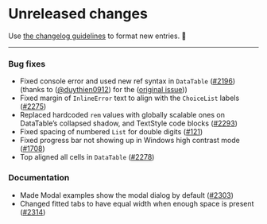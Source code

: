# Unreleased changes

Use [the changelog guidelines](https://git.io/polaris-changelog-guidelines) to format new entries. 💜

---

### Bug fixes

- Fixed console error and used new ref syntax in `DataTable` ([#2196](https://github.com/Shopify/polaris-react/pull/2196)) (thanks to ([@duythien0912](https://github.com/duythien0912)) for the ([original issue](https://github.com/Shopify/polaris/issues/403)))
- Fixed margin of `InlineError` text to align with the `ChoiceList` labels ([#2275](https://github.com/Shopify/polaris-react/pull/2275))
- Replaced hardcoded `rem` values with globally scalable ones on DataTable’s collapsed shadow, and TextStyle code blocks ([#2293](https://github.com/Shopify/polaris-react/pull/2293))
- Fixed spacing of numbered `List` for double digits ([#121](https://github.com/Shopify/polaris-ux/issues/121))
- Fixed progress bar not showing up in Windows high contrast mode ([#1708](https://github.com/Shopify/polaris-react/issues/1708))
- Top aligned all cells in `DataTable` ([#2278](https://github.com/Shopify/polaris-react/pull/2278))

### Documentation

- Made Modal examples show the modal dialog by default ([#2303](https://github.com/Shopify/polaris-react/pull/2303))
- Changed fitted tabs to have equal width when enough space is present ([#2314](https://github.com/Shopify/polaris-react/issues/2314))
